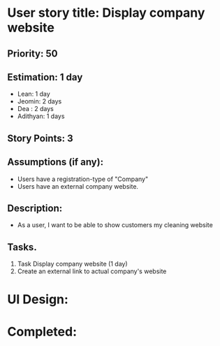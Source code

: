 # User story title: Display company website

## Priority: 50

## Estimation: 1 day
* Lean: 1 day 
* Jeomin: 2 days
* Dea : 2 days
* Adithyan: 1 days

## Story Points: 3

## Assumptions (if any):
- Users have a registration-type of "Company"
- Users have an external company website.

## Description: 
- As a user, I want to be able to show customers my cleaning website

## Tasks.

1. Task Display company website (1 day)
2. Create an external link to actual company's website

# UI Design:


# Completed: 

  

